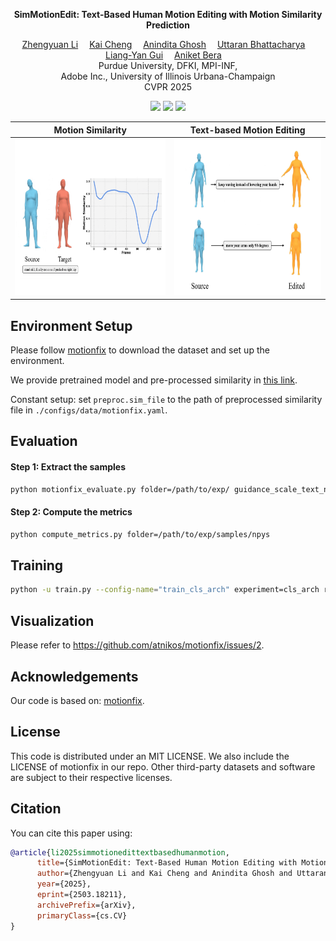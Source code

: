 <p align="center">
<strong>SimMotionEdit: Text-Based Human Motion Editing with Motion Similarity Prediction</strong></h1>
  <p align="center">
    <a href='https://scholar.google.com/citations?user=HXN7DNoAAAAJ' target='_blank'>Zhengyuan Li</a>&emsp;
    <a href='https://scholar.google.com/citations?user=uF17d-wAAAAJ' target='_blank'>Kai Cheng</a>&emsp;
    <a href='https://people.mpi-inf.mpg.de/~anghosh/' target='_blank'>Anindita Ghosh</a>&emsp;
    <a href='https://uttaranb127.github.io/' target='_blank'>Uttaran Bhattacharya</a>&emsp;
    <a href='https://cs.illinois.edu/about/people/faculty/lgui' target='_blank'>Liang-Yan Gui</a>&emsp;
    <a href='https://www.cs.purdue.edu/homes/ab/' target='_blank'>Aniket Bera</a>&emsp;
    <br>
    Purdue University, DFKI, MPI-INF,
    <br>
    Adobe Inc., University of Illinois Urbana-Champaign
    <br>
    CVPR 2025
  </p>
</p>

<p align="center">
  <a href='https://arxiv.org/abs/2503.18211'>
    <img src='https://img.shields.io/badge/Arxiv-2503.18211-A42C25?style=flat&logo=arXiv&logoColor=A42C25'></a>
    <a href='https://github.com/lzhyu/SimMotionEdit'>
    <img src='https://img.shields.io/badge/GitHub-Code-black?style=flat&logo=github&logoColor=white'></a>
  <a href='https://ideas.cs.purdue.edu/research/projects/sim-motion-edit/'>
  <img src='https://img.shields.io/badge/Project-Page-green?style=flat&logo=Google%20chrome&logoColor=green'></a>
</p>

<div align="center">
 
| Motion Similarity                                                                                               | Text-based Motion Editing                                                                                           |
|-------------------------------------------------------------------------------------------------------------|------------------------------------------------------------------------------------------------------------|
| <a><img src="assets/simcurve.gif" width="350" height="250"></a> | <a href="https://motionfix.is.tue.mpg.de/explore.php"><img src="assets/editing.gif" width="350" height="250"></a> |

</div>
 
## Environment Setup
Please follow [motionfix](https://github.com/atnikos/motionfix) to download the dataset and set up the environment.

We provide pretrained model and pre-processed similarity in [this link](https://drive.google.com/drive/folders/1LjiKVjDHqOEnykZMP3ZiTJEz_EY-TqC3?usp=sharing).

Constant setup: set `preproc.sim_file` to the path of preprocessed similarity file in `./configs/data/motionfix.yaml`.

## Evaluation

#### Step 1: Extract the samples
```bash
python motionfix_evaluate.py folder=/path/to/exp/ guidance_scale_text_n_motion=2.0 guidance_scale_motion=2.0 data=motionfix
```

#### Step 2: Compute the metrics
```bash
python compute_metrics.py folder=/path/to/exp/samples/npys
```

## Training
```bash
python -u train.py --config-name="train_cls_arch" experiment=cls_arch run_id=no_text
```

## Visualization
Please refer to https://github.com/atnikos/motionfix/issues/2.

## Acknowledgements
Our code is based on: [motionfix](https://github.com/atnikos/motionfix). 

## License
This code is distributed under an MIT LICENSE. We also include the LICENSE of motionfix in our repo. Other third-party datasets and software are subject to their respective licenses.

## Citation
You can cite this paper using:

```bibtex
@article{li2025simmotionedittextbasedhumanmotion,
      title={SimMotionEdit: Text-Based Human Motion Editing with Motion Similarity Prediction}, 
      author={Zhengyuan Li and Kai Cheng and Anindita Ghosh and Uttaran Bhattacharya and Liangyan Gui and Aniket Bera},
      year={2025},
      eprint={2503.18211},
      archivePrefix={arXiv},
      primaryClass={cs.CV}
}
```
